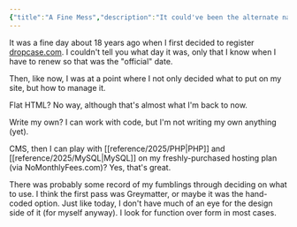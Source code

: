 ```yaml
---
{"title":"A Fine Mess","description":"It could've been the alternate name for the site.","date":"2021-05-27","tags":["history","yet-another"],"dg-publish":true,"created":"2021-05-27T11:38:42","updated":"2025-08-09T22:18:11-04:00","permalink":"/notes/2021/a-fine-mess/","dgPassFrontmatter":true,"noteIcon":"3"}
---
```


It was a fine day about 18 years ago when I first decided to register [dropcase.com](http://www.dropcase.com). I couldn't tell you what day it was, only that I know when I have to renew so that was the "official" date.

Then, like now, I was at a point where I not only decided what to put on my site, but how to manage it.

Flat HTML? No way, although that's almost what I'm back to now.

Write my own? I can work with code, but I'm not writing my own anything (yet).

CMS, then I can play with [[reference/2025/PHP\|PHP]] and [[reference/2025/MySQL\|MySQL]] on my freshly-purchased hosting plan (via NoMonthlyFees.com)? Yes, that's great.

There was probably some record of my fumblings through deciding on what to use. I think the first pass was Greymatter, or maybe it was the hand-coded option. Just like today, I don't have much of an eye for the design side of it (for myself anyway). I look for function over form in most cases.

